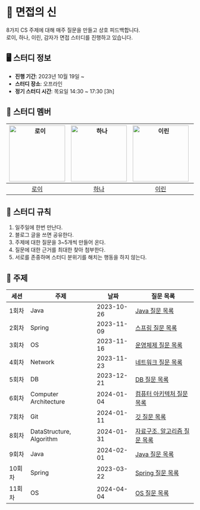 # 🎤 면접의 신
8가지 CS 주제에 대해 매주 질문을 만들고 상호 피드백합니다.   
로이, 하나, 이린, 감자가 면접 스터디를 진행하고 있습니다.

## 🖥 스터디 정보
- **진행 기간**: 2023년 10월 19일 ~ 
- **스터디 장소**: 오프라인
- **정기 스터디 시간**: 목요일 14:30 ~ 17:30 [3h]

## 🤖 스터디 멤버

<center>

| <img src="https://avatars.githubusercontent.com/lvalentine6" width="150" alt="로이"> | <img src="https://avatars.githubusercontent.com/dokkisan" width="150" alt="하나"> | <img src="https://avatars.githubusercontent.com/new-pow" width="150" alt="이린"> | <img src="https://avatars.githubusercontent.com/leegyeongwhan" width="150" alt="감자"> |
|:---:|:---:|:---:|:---:|
| [로이](https://github.com/lvalentine6) | [하나](https://github.com/dokkisan) | [이린](https://github.com/new-pow) | [감자](https://github.com/leegyeongwhan) |

</center>

## 📌 스터디 규칙

1. 일주일에 한번 만난다.
2. 블로그 글을 쓰면 공유한다.
3. 주제에 대한 질문을 3~5개씩 만들어 온다.
4. 질문에 대한 근거를 최대한 찾아 첨부한다.
5. 서로를 존중하며 스터디 분위기를 해치는 행동을 하지 않는다.

## 📔 주제


| 세션   | 주제                       | 날짜         | 질문 목록                                                                    |
|------|--------------------------|------------|--------------------------------------------------------------------------|
| 1회차  | Java                     | 2023-10-26 | [Java 질문 목록](/java/Java_2023_10_26.md)                                   |
| 2회차  | Spring                   | 2023-11-09 | [스프링 질문 목록](/spring/Spring_2023_11_09.md)                                |
| 3회차  | OS                       | 2023-11-16 | [운영체제 질문 목록](/OS/OS_2023.11.16.md)                                       |
| 4회차  | Network                  | 2023-11-23 | [네트워크 질문 목록](/network/Network_2023_11_31.md)                             |
| 5회차  | DB                       | 2023-12-21 | [DB 질문 목록](/DB/DB_2023_12_21.md)                                         |
| 6회차  | Computer Architecture    | 2024-01-04 | [컴퓨터 아키텍처 질문 목록](/ComputerArchitecture/Computer_Architecture_2024_01_04.md) |
| 7회차  | Git                      | 2024-01-11 | [깃 질문 목록](/git/2024_01_11_git.md)                                        |
| 8회차  | DataStructure, Algorithm | 2024-01-31 | [자료구조, 알고리즘 질문 목록](/Algorithm_DataStructure/DataStructure_Algorithm.md)  |
| 9회차  | Java                     | 2024-02-01 | [Java 질문 목록](/java/Java_2024_02_01.md)                                   |
| 10회차 | Spring                   | 2023-03-22 | [Spring 질문 목록](/spring/Spring_2024_03_22.md)                             |
| 11회차 | OS                       | 2024-04-04 | [OS 질문 목록](OS/OS_2024.04.04.md)                                                             |


